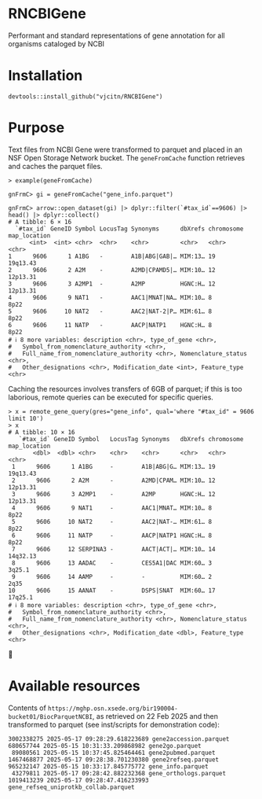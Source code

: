 # RNCBIGene

Performant and standard representations of gene annotation for all organisms cataloged by NCBI

# Installation

`devtools::install_github("vjcitn/RNCBIGene")`

# Purpose

Text files from NCBI Gene were transformed to parquet and placed in
an NSF Open Storage Network bucket.  The `geneFromCache` function
retrieves and caches the parquet files.

```
> example(geneFromCache)

gnFrmC> gi = geneFromCache("gene_info.parquet")

gnFrmC> arrow::open_dataset(gi) |> dplyr::filter(`#tax_id`==9606) |> head() |> dplyr::collect()
# A tibble: 6 × 16
  `#tax_id` GeneID Symbol LocusTag Synonyms      dbXrefs chromosome map_location
      <int>  <int> <chr>  <chr>    <chr>         <chr>   <chr>      <chr>       
1      9606      1 A1BG   -        A1B|ABG|GAB|… MIM:13… 19         19q13.43    
2      9606      2 A2M    -        A2MD|CPAMD5|… MIM:10… 12         12p13.31    
3      9606      3 A2MP1  -        A2MP          HGNC:H… 12         12p13.31    
4      9606      9 NAT1   -        AAC1|MNAT|NA… MIM:10… 8          8p22        
5      9606     10 NAT2   -        AAC2|NAT-2|P… MIM:61… 8          8p22        
6      9606     11 NATP   -        AACP|NATP1    HGNC:H… 8          8p22        
# ℹ 8 more variables: description <chr>, type_of_gene <chr>,
#   Symbol_from_nomenclature_authority <chr>,
#   Full_name_from_nomenclature_authority <chr>, Nomenclature_status <chr>,
#   Other_designations <chr>, Modification_date <int>, Feature_type <chr>
```

Caching the resources involves transfers of 6GB of parquet; if this is
too laborious, remote queries can be executed for specific queries.

```
> x = remote_gene_query(gres="gene_info", qual='where "#tax_id" = 9606 limit 10')
> x
# A tibble: 10 × 16
   `#tax_id` GeneID Symbol   LocusTag Synonyms   dbXrefs chromosome map_location
       <dbl>  <dbl> <chr>    <chr>    <chr>      <chr>   <chr>      <chr>       
 1      9606      1 A1BG     -        A1B|ABG|G… MIM:13… 19         19q13.43    
 2      9606      2 A2M      -        A2MD|CPAM… MIM:10… 12         12p13.31    
 3      9606      3 A2MP1    -        A2MP       HGNC:H… 12         12p13.31    
 4      9606      9 NAT1     -        AAC1|MNAT… MIM:10… 8          8p22        
 5      9606     10 NAT2     -        AAC2|NAT-… MIM:61… 8          8p22        
 6      9606     11 NATP     -        AACP|NATP1 HGNC:H… 8          8p22        
 7      9606     12 SERPINA3 -        AACT|ACT|… MIM:10… 14         14q32.13    
 8      9606     13 AADAC    -        CES5A1|DAC MIM:60… 3          3q25.1      
 9      9606     14 AAMP     -        -          MIM:60… 2          2q35        
10      9606     15 AANAT    -        DSPS|SNAT  MIM:60… 17         17q25.1     
# ℹ 8 more variables: description <chr>, type_of_gene <chr>,
#   Symbol_from_nomenclature_authority <chr>,
#   Full_name_from_nomenclature_authority <chr>, Nomenclature_status <chr>,
#   Other_designations <chr>, Modification_date <dbl>, Feature_type <chr>
```


# Available resources

Contents of `https://mghp.osn.xsede.org/bir190004-bucket01/BiocParquetNCBI`,
as retrieved on 22 Feb 2025 and then transformed to parquet (see inst/scripts
for demonstration code):

```
3002338275 2025-05-17 09:28:29.618223689 gene2accession.parquet
680657744 2025-05-15 10:31:33.209868982 gene2go.parquet
 89080561 2025-05-15 10:37:45.825464461 gene2pubmed.parquet
1467468877 2025-05-17 09:28:38.701230380 gene2refseq.parquet
965232147 2025-05-15 10:33:17.845775772 gene_info.parquet
 43279811 2025-05-17 09:28:42.882232368 gene_orthologs.parquet
1019413239 2025-05-17 09:28:47.416233993 gene_refseq_uniprotkb_collab.parquet
```

